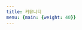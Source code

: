 ```yaml
---
title: 커뮤니티
menu: {main: {weight: 40}}
---
```


<!--add blocks of content here to add more sections to the community page -->
